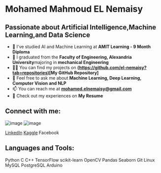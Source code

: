 # Mohamed Mahmoud EL Nemaisy
## Passionate about Artificial Intelligence,Machine Learning,and Data Science

- 🔭 I've studied AI and Machine Learning at **AMIT Learning - 9 Month Diploma**
- 📝 I graduated from the **Faculty of Engineering, Alexandria University**majoring in **mechanical Engineering**
- 👨‍💻 You can find my projects on **(https://github.com/el-nemaisy?tab=repositories)[My GitHub Repository]**
- 💬 Feel free to ask me about **Machine Learning, Deep Learning, Computer Vision and NLP**
- 📫 You can reach me at **[mohamed.elnemaisy@gmail.com](mohamed.elnemaisy@gmail.com)**
- 📄 Check out my experiences on **My Resume**
  
## Connect with me:

![image]({https://img.shields.io/badge/LinkedIn-0077B5?style=for-the-badge&logo=linkedin&logoColor=white}) ![image]({https://img.shields.io/badge/Kaggle-20BEFF?style=for-the-badge&logo=Kaggle&logoColor=white})

[LinkedIn](https://www.linkedin.com/in/mohamed-el-nemaisy-00715919a/) [Kaggle](https://www.kaggle.com/mohamedelnemaisy/competitions) Facebook

## Languages and Tools:

Python C C++ TensorFlow scikit-learn OpenCV Pandas Seaborn Git Linux MySQL PostgreSQL Arduino
